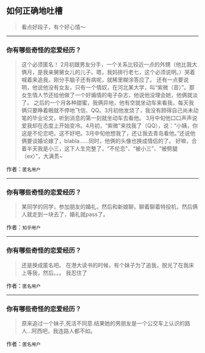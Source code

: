 ## 如何正确地吐槽

> 看点好段子，有个好心情～


 
---

### 你有哪些奇怪的恋爱经历？

> 这个必须匿名！ 2月初跟男友分手，一个关系比较近一点的外甥（他比我大俩月，是我亲舅舅女儿的儿子。嗯，我妈排行老七，这个必须说明。）哭着喊着来追我，刚分手脑子还有病呢，就稀里糊涂答应了。 还有一点要说明，他说他没有女友，只有一个情奴，在河北某大学，叫“紫微（音）”。那女生情人节还给他做了一个好煽情的电子杂志，他说他没理会她，他俩就淡了。 之后的一个月各种甜蜜，我俩异地，他有空就坐动车来看我，每天我俩只要睁着眼就不停地飞信、QQ。3月初他发烧了，我没有顾得自己尚未动笔的毕业论文，听到消息的第一刻就坐动车去看他。 3月中旬他口口声声说爱我却在态度上开始变冷。4月初，“紫微”来找我了（QQ），说：“小姨，你这是不伦恋吧，这不好吧。3月中旬他想我了，还让我去青岛看他。”还说他俩要谈婚论嫁了，blabla……同时，他俩的头像也换成情侣的了。 好嘛，合着半天我是小三，这下人生完整了，“不伦恋”、“被小三”、“被劈腿（ex）”，大满贯~


作者：`匿名用户`

---

### 你有哪些奇怪的恋爱经历？

> 某同学的同学，参加朋友的婚礼，然后和新娘聊，聊着聊着特投机，然后俩人就走到一块去了，婚礼就pass了。


作者：`知乎用户`

---

### 你有哪些奇怪的恋爱经历？

> 还是换成匿名吧。
> 在港大读书的时候，有个妹子为了追我，脱光了在我床上等我，然后。。。
> 我忍住了


作者：`匿名用户`

---

### 你有哪些奇怪的恋爱经历？

> 原来追过一个妹子,死活不同意.结果她的男朋友是一个公交车上认识的路人...阿西吧，我连路人都不如。


作者：`匿名用户`